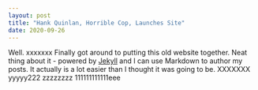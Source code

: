 ```yaml
---
layout: post
title: "Hank Quinlan, Horrible Cop, Launches Site"
date: 2020-09-26
---
```


Well. xxxxxxx Finally got around to putting this old website together. Neat thing about it - powered by [Jekyll](http://jekyllrb.com) and I can use Markdown to author my posts. It actually is a lot easier than I thought it was going to be.
XXXXXXX
yyyyy222
zzzzzzzz 111111111111eee